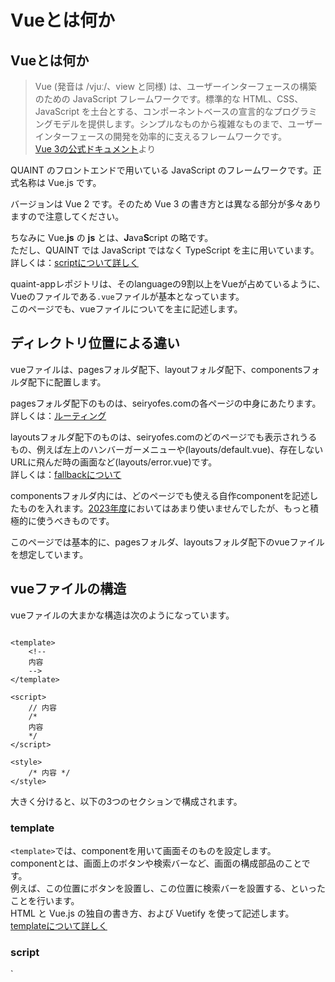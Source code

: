 # Vueとは何か

## Vueとは何か

> Vue (発音は /vjuː/、view と同様) は、ユーザーインターフェースの構築のための JavaScript フレームワークです。標準的な HTML、CSS、JavaScript を土台とする、コンポーネントベースの宣言的なプログラミングモデルを提供します。シンプルなものから複雑なものまで、ユーザーインターフェースの開発を効率的に支えるフレームワークです。  
> [Vue 3の公式ドキュメント](https://ja.vuejs.org/guide/introduction.html#what-is-vue)より  

QUAINT のフロントエンドで用いている JavaScript のフレームワークです。正式名称は Vue.js です。  

バージョンは Vue 2 です。そのため Vue 3 の書き方とは異なる部分が多々ありますので注意してください。  

ちなみに Vue.**js** の **js** とは、**J**ava**S**cript の略です。  
ただし、QUAINT では JavaScript ではなく TypeScript を主に用いています。  
詳しくは：[scriptについて詳しく](#script)

quaint-appレポジトリは、そのlanguageの9割以上をVueが占めているように、  
Vueのファイルである`.vue`ファイルが基本となっています。  
このページでも、vueファイルについてを主に記述します。

## ディレクトリ位置による違い
vueファイルは、pagesフォルダ配下、layoutフォルダ配下、componentsフォルダ配下に配置します。

pagesフォルダ配下のものは、seiryofes.comの各ページの中身にあたります。  
詳しくは：[ルーティング](nuxt.md/#_1)  
 
layoutsフォルダ配下のものは、seiryofes.comのどのページでも表示されうるもの、例えば左上のハンバーガーメニューや(layouts/default.vue)、存在しないURLに飛んだ時の画面など(layouts/error.vue)です。  
詳しくは：[fallbackについて](nuxt.md/#fallback)  

componentsフォルダ内には、どのページでも使える自作componentを記述したものを入れます。[2023年度](https://2023.seiryofes.com/)においてはあまり使いませんでしたが、もっと積極的に使うべきものです。  
  
このページでは基本的に、pagesフォルダ、layoutsフォルダ配下のvueファイルを想定しています。



## vueファイルの構造

vueファイルの大まかな構造は次のようになっています。

``` vue linenums="1"

<template>
    <!--
    内容 
    -->
</template>

<script>
    // 内容
    /*
    内容
    */
</script>

<style>
    /* 内容 */
</style>

```

大きく分けると、以下の3つのセクションで構成されます。

<h3>template</h3>

`<template>`では、componentを用いて画面そのものを設定します。  
componentとは、画面上のボタンや検索バーなど、画面の構成部品のことです。  
例えば、この位置にボタンを設置し、この位置に検索バーを設置する、といったことを行います。  
HTML と Vue.js の独自の書き方、および Vuetify を使って記述します。  
[templateについて詳しく](#template)

<h3>script</h3>
`<script>`では、表示される画面の裏で動く処理、いわばページを「動かす」ための記述をします。  

例えば、`<template>`のボタン1が押されたとき、`<script>`の処理1を行うようにする、といったことを行います。  
JavaScript の拡張版である TypeScript を基本として、Vue.js や Nuxt.js の独自の書き方も用いて記述します。  
[scriptについて詳しく](#script)

<h3>style</h3>

`<style>`では、画面のデザインを調整します。  
例えば、この文章を中央寄せにして、この文章の色を赤色にする、といったことを行います。  
CSS で記述します。これら3つの中では最も単純だと思います。  
[styleについて詳しく](#style)

<br><br>
また、Node.js という言わば「JavaScriptの実行環境」がありますが、開発する上ではあまり気にしなくて結構です。  
詳しくは省きます。

---
## templateについて詳しく

> HTML と Vue.js の独自の書き方、および Vuetify を使って記述します。

そもそも HTML とは、WEBページを作成するための言語のことです。  
例えば、見出しや段落・表・リンクなどを設定します。  
詳しくはこちら：[初心者向けHTML入門](https://saruwakakun.com/html-css/basic/html)  
  
では、Vuetify とは何でしょう。  

> Vue の CSSフレームワークの一つです。正式名称は Vuetify.js です。  
> Vuetify を使うと、CSSファイルを作成せずにレイアウトを整えることができます。とても便利です。  
> 指定のタグを記述するだけで、デザイン込みのステキなパーツを表示することができます。  
> なお、デザインは2014年にGoogleが発表したマテリアルデザインというオシャレな概念を元に作成されています。  
> [Vuetify（ビューティファイ）とは何か？](https://prograshi.com/language/vue-js/how-to-use-vuetify/)より

ドキュメントが充実しています。  
([ドキュメントのリンク](https://v2.vuetifyjs.com/ja/components/buttons/))  

バージョンは Vuetify 2 です。Vuetify 3 のドキュメントは仕様が違う箇所があるので注意してください。  
(Vuetify 2 のドキュメントは日本語対応していますが Vuetify 3 は対応していないという違いもあります)  

この`<template>`の記述は、最終的に完全に HTML のファイルに変換されます。

---
### 具体的な書き方

HTML と同じように、入り子構造で成ります。

``` vue linenums="1"
<template>
    <v-app>
        <v-container>
            <v-row>
                <v-col>
                    <v-hogehoge>hogehoge1</v-hogehoge>
                    <v-hogehoge>hogehoge2</v-hogehoge>
                </v-col>
            </v-row>
        </v-container>
    </v-app>
</template>
```

HTML の書き方についてはこちら：[初心者向けHTML入門](https://saruwakakun.com/html-css/basic/html)

コード全体をはさんでいる`<template>`が、HTML でいう`<html>`のようなものです。Vue 独自の書き方です。  
!!! warning "注意"
    状況は限られていますが、`<template>`の中に、また別に`<template>`タグが入ることがあります。詳しくは【工事中】

`<v-hogehoge>`のように、`v-`から始まっているタグは Vuetify のコンポーネントです。  

また、Vuetify のものは基本的にすべて終了タグを必要とします。ですが実質的に意味をなしていないもの、例えば`<v-spacer>`などのために、`<v-spacer></v-spacer>`のことを  
`<v-spacer />`と略記することができます。  
`<br>`なども`<br />`と表記することがあります。  

一番最初の`<v-app>`は必須です。`<v-app>`がないと Vuetify は使えません。  

次の`<v-container>`は必須ではありませんが、基本記述するものという認識で良いです。
??? tip "詳しく"  
    `<v-container>`中の内容は、両端に空白が挿入されるため、見やすくなります。中央寄せもされます。  
    対し、どうしても画面端のぎりぎりに何かを置きたい場合などは、`<v-container>`外に設置することで実現できます。  
    [2023年度のトップページ](https://2023.seiryofes.com)の右端まで色をつけている部分がその代表例です。   

    しかし、`<v-container>`外に設置しなくても実装できたのではないかと今思っています。検証はまた今度。【工事中】

`<v-container>`に加え、`<v-row>`や`<v-col>`などがあります。主にこの3つを用いて Vuetify のグリッドを構成します。  
詳しくはこちら：[Vuetify Grid System](https://comfortdesignlab.github.io/about/vuetify/grid-system)  

またグリッドについては`<v-spacer>`も有用です。  
詳しくはこちら：[Grid system](https://v2.vuetifyjs.com/ja/components/grids/#v-spacer)  

また、少し話は逸れますが、グリッドという点では margin や padding も大事な要素です。  
詳しくはこちら：[marginやpaddingの調整がめっちゃ楽な件](https://qiita.com/00__/items/d5973c7dc79b95b08739)  
<br><br>
コメントアウトの方法は HTML のものと同じです。  

具体的な書き方は既存のvueファイルを見て学ぶのが良いと思います。


---
### その他のcomponent

<h4>NuxtLink</h4>

詳しくは【工事中】

<h4>client-only</h4>

詳しくは【工事中】

---
### 変数について

Vue では、データが更新されたときに自動で表示を更新します。  
(この表示のことをDOMと呼び、このことをリアクティブであると表現することがあります。)  

つまり、`<template>`と`<script>`の間で変数は共有されているということになります。  

ただし、ある意味当然ですが、`<template>`ではグローバル変数しか用いることができません。  
詳しくは：[scriptの方のやつ！！]()【工事中】

具体的に変数を用いるには、Mustache記法や`v-bind`等があります。  
Mustache記法について詳しくはこちら：[Mustashe（マスタッシュ）記法](https://johobase.com/vue-js-mustashe-notation/)  
`v-bind`等については次の[ディレクティブ](#_4)の項で説明します。

---
### ディレクティブ

ディレクティブについて：[主要なディレクティブ一覧](https://qiita.com/y-suzu/items/9b84da0a3a9ee4a5686b)  

いくつか補足します。

<h4>v-ifとv-show</h4>

seiryofes.comでは`v-show`の方が多く用いられています。  
詳しくはこちら：[Vue.jsのv-ifとv-showの違い](https://qiita.com/aqua_ix/items/61eac355f3c24d7676e1)  
[条件付きレンダリング](https://v2.ja.vuejs.org/v2/guide/conditional)

<h4>v-for</h4>

`v-for`を使う際は、必ず`:key="hogehoge"`も併記してください。  
この`hogehoge`には、例えば`v-for="item in items"`の場合は`:key="item.id"`のように、配列の各要素によって異なるものを指定する必要があります。  
詳しくはこちら：[key属性をつけ忘れないようにする](https://note.com/shift_tech/n/nbcae6c4ab442)

<h4>v-on</h4>

seiryofes.comでは`@click`で使用することが多いです。  
また、`@click.prevent`および`@click.stop`について、詳しくは【工事中】

<h4>v-model</h4>

> 双方向データバインディング

とは要するに、変数を`<script>`からも`<template>`からも更新できるということです。  

例えば、検索窓(`<v-text-field>`)で`v-model="hogehoge"`とすれば、検索窓の入力内容はそのまま変数`hogehoge`の値になり、`<script>`から`hogehoge`の値を変更すると検索窓の入力内容も変更される、といった具合です。  

また、`v-model="hogehoge"`の`hogehoge`がboolean型の場合、ふつうそれは「`hogehoge`がtrueのとき表示する」を意味します。  
この手法は`<v-snackbar>`や`<v-dialog>`で多く用いられています。  

<h4>v-bind</h4>

あまり難しく考えない方がよいです。  

例えば、`<NuxtLink to="/groups">`を押せば、[団体一覧のページ](https://2023.seiryofes.com/groups)に飛ぶことしかできません。  
ですが、これを`<NuxtLink v-bind:to="hogehoge">`とすると、`<script>`で`hogehoge`の値を`"/groups"`だとか`"/map"`だとかにすることで簡単にリンク先を変更できます。  

## scriptについて詳しく

> JavaScript の拡張版である TypeScript を基本として、Vue.js や Nuxt.js の独自の書き方も用いて記述します。

HTML や CSS がページの見た目を担当するのに対し、JavaScript は、ページを言わば「動かす」ための言語です。
???+ warning "注意"
    **Javaは全く別の言語です。**JavaScriptの名は、当時人気であったJavaの名にあやかりこう名付けたそうです。  
    前述のとおり、JSと略されることがあります。  
また、JavaScript の拡張版である TypeScript とは、JavaScript を基本にして、「型( Type )」に厳格にすることでエラーを未然に防ごうという言語です。TSと略されることがあります。
???+ tip "詳しく"
    TypeScript では、JavaScript と同じ構文などが使えます。なので、TypeScript 独自の内容以外は、JavaScript と同じと考えても良いと思います。  
    また、TypeScript で記述したコードは、JavaScript で記述されたコードに変換されます。  
    このことを**コンパイル**と呼びます。  
    例えば、JavaScript では全ての行の終わりにセミコロン**`;`**を付ける必要がありますが、TypeScript ではコンパイル時に自動で付けてくれるため必要ありません。  
    公式の[Playground](https://www.typescriptlang.org/ja/play)では、コンパイル前後のコードの違いも見ることができます。  
    型( Type )について、詳しくは【工事中】

JavaScript の書き方については、[MozillaのJavaScriptガイド](https://developer.mozilla.org/ja/docs/Web/JavaScript/Guide)に代表されるように、かなり多くの情報がネット上にあります。  
対して、TypeScript の日本語情報はそれほど多くはありません。  
その中では、[サバイバルTypeScript](https://typescriptbook.jp/)というサイトの、[読んで学ぶTypeScript](https://typescriptbook.jp/reference)の項の記事群が分かりやすいと思います。

Nuxt.js（ナクスト・ジェイエス）は、Vue.js をベースとして開発された JavaScript フレームワークです。

> Vue.js 自体が JavaScript の View (HTMLファイル) のフレームワークですが、Nuxt.js はその Vue.js ファイルを使ってURLのルーティングや API 処理をはじめとするアプリケーション開発に欠かせない機能の実装を想定した仕様になっており、より開発がしやすくなっています。  
> [Nuxt.jsとは？](https://techmania.jp/blog/javascript0009/)より

詳しくは：[Nuxtについて詳しく](nuxt.md)    

とにかく、seiryofes.comをよりよくしてくれるフレームワークという認識で結構です。


---
### 具体的な書き方【工事中】

``` vue linenums="1"
<script lang="ts">

いえあ

</script>
```




dta data⇨ここでグろーバル、templateでもつかえる　
Dataでtype指定なこと、これ

`$axios`


``` vue linenums="1"

this.$axios.get???


```


<h4>createdなど</h4>




SSR/CSRへのリンクもとばす、絡むんだよなあ・・・・


また、兄弟的な立ち位置の`mounted`などについても同様です？？嘘だろ

Typeについて



<h4>methods</h4>
引数についても、

リンク張るだけでもいいと思うけど、追加で、
`@click="HogeHoge()`
についても記述。また


・this.
v-modelとちょっとからむね
スコープの話
前提となるスコープの話：https://typescriptbook.jp/reference/statements/variable-scope
に加えて、script内ではグローバル関数が呼び出せない、this.をつけて、this.関数名とすることで呼び出せる
template内では逆にグローバル関数しか呼び出せません

・console.log

for文　if文


nuxtlinkも？それは個別で？



nuxtについて、SSrとか理解しなきゃ
https://devlog.grapecity.co.jp/nuxtjs-quickstart/






SSRのくだりに使えるかもしれないリンク：[これ](https://ja.vuejs.org/guide/introduction.html#the-progressive-framework)

https://mid-works.com/columns/language/javascript/1138064


### templateと絡む内容(仮題)

e.g.thisもそうだし、`@click`の中でscriptの記述ができること





















## styleについて詳しく

> CSS で記述します。

CSS とは、Webページの文字の色や大きさ、背景、配置といったスタイル（見た目）を設定する言語です。  
詳しくはこちら：[初心者向けCSS（スタイルシート）入門](https://saruwakakun.com/html-css/basic/css)

また、より高度な書き方に**`@`**を使うものや`hover`といったものがあります。  
詳しくは【工事中】  

---
### 具体的な書き方

CSS の書き方そのままです。

``` vue linenums="1"
<script>
/*
CSSの書き方
*/
</script>
```

[2023年度](https://2023.seiryofes.com)ではトップページや「ご案内」の6項目のページに多く用いられていました。

書き方についてはこちら：[初心者向けCSS（スタイルシート）入門](https://saruwakakun.com/html-css/basic/css)

### template内で設定する

``` vue linenums="1"

<template>
    <!---->
        <span class="hogehoge"> hogehoge </span>
        <span style="color: #F00;"> hogehoge </span>
        <!-- この二つは同じ表示 -->
    <!---->
</template>

<style>
.hogehoge {
    color: #F00;
}
</style>
```

このように、本来`<style>`で書くべきものを、`style=" "`で記述することで同じ表示を実現できます。  
単発的に色を変更するときなど、時にこの手法の方が見やすいコードになることがあるので、積極的に活用しましょう。


## バックエンドとの関係【工事中】
・asyncやaxios含む「バックとの関係」jsonなどもここ、nuxtauthも一応ここ？いや違うかも、ログイン関係はまた別かも、だってazureでリンク指定してるしな、また別につくろ、ああそういえばroleと被る？


## エラーについて【工事中】

エラーについて？  
catch関係、もそうだし、開発環境だけエラー出る話も。というより本番環境だと揉み消される…？  
エラーについてのページ欲しいね；e.g.SyntaxError  

## lintfixについて【工事中】

lintfixについて述べる予定、あまり書く事は無いかも？  
ただ、PRでエラーが出るのでさすがに記述しないわけには、と  
prettier  


